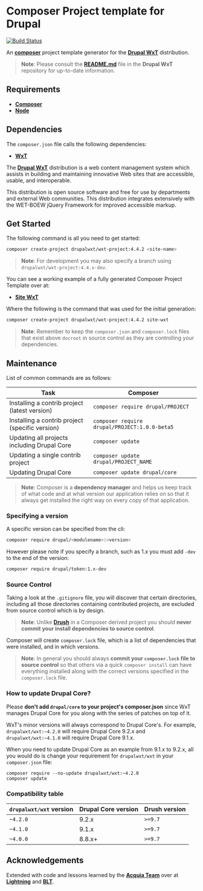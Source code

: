 # Composer Project template for Drupal

[![Build Status][githubci-badge]][githubci]

An **[composer][composer]** project template generator for the **[Drupal WxT][wxt]** distribution.

> **Note**: Please consult the **[README.md][readme]** file in the **Drupal WxT** repository for up-to-date information.

## Requirements

- **[Composer][composer]**
- **[Node][node]**

## Dependencies

The `composer.json` file calls the following dependencies:

- **[WxT][wxt]**

The **[Drupal WxT][wxt]** distribution is a web content management system which assists in building and maintaining innovative Web sites that are accessible, usable, and interoperable.

This distribution is open source software and free for use by departments and external Web communities. This distribution integrates extensively with the WET-BOEW jQuery Framework for improved accessible markup.

## Get Started

The following command is all you need to get started:

```sh
composer create-project drupalwxt/wxt-project:4.4.2 <site-name>
```

> **Note**: For development you may also specify a branch using `drupalwxt/wxt-project:4.4.x-dev`.

You can see a working example of a fully generated Composer Project Template over at:

- **[Site WxT][site-wxt]**

Where the following is the command that was used for the initial generation:

```sh
composer create-project drupalwxt/wxt-project:4.4.2 site-wxt
```

> **Note**: Remember to keep the `composer.json` and `composer.lock` files that exist above `docroot` in source control as they are controlling your dependencies.

## Maintenance

List of common commands are as follows:

| Task                                            | Composer                                      |
| ----------------------------------------------- | --------------------------------------------- |
| Installing a contrib project (latest version)   | `composer require drupal/PROJECT`             |
| Installing a contrib project (specific version) | `composer require drupal/PROJECT:1.0.0-beta5` |
| Updating all projects including Drupal Core     | `composer update`                             |
| Updating a single contrib project               | `composer update drupal/PROJECT_NAME`         |
| Updating Drupal Core                            | `composer update drupal/core`                 |

> **Note**: Composer is a **dependency manager** and helps us keep track of what code and at what version our application relies on so that it always get installed the right way on every copy of that application.

### Specifying a version

A specific version can be specified from the cli:

```sh
composer require drupal/<modulename>:<version>
```

However please note if you specify a branch, such as 1.x you must add `-dev` to the end of the version:

```sh
composer require drupal/token:1.x-dev
```

### Source Control

Taking a look at the `.gitignore` file, you will discover that certain directories, including all those directories containing contributed projects, are excluded from source control which is by design.

> **Note**: Unlike **[Drush][drush]** in a Composer derived project you should **never commit your install dependencies to source control**.

Composer will create `composer.lock` file, which is a list of dependencies that were installed, and in which versions.

> **Note**: In general you should always **commit your `composer.lock` file to source control** so that others via a quick `composer install` can have everything installed along with the correct versions specified in the `composer.lock` file.

### How to update Drupal Core?

Please **don't add `drupal/core` to your project's composer.json** since WxT manages Drupal Core for you along with the series of patches on top of it.

WxT's minor versions will always correspond to Drupal Core's. For example, `drupalwxt/wxt:~4.2.0` will require Drupal Core 9.2.x and `drupalwxt/wxt:~4.1.0` will require Drupal Core 9.1.x.

When you need to update Drupal Core as an example from 9.1.x to 9.2.x, all you would do is change your requirement for `drupalwxt/wxt` in your `composer.json` file:

```
composer require --no-update drupalwxt/wxt:~4.2.0
composer update
```

### Compatibility table

| `drupalwxt/wxt` version | Drupal Core version | Drush version |
| ----------------------- | ------------------- | ------------- |
| `~4.2.0`                | 9.2.x               | `>=9.7`       |
| `~4.1.0`                | 9.1.x               | `>=9.7`       |
| `~4.0.0`                | 8.8.x+              | `>=9.7`       |

## Acknowledgements

Extended with code and lessons learned by the **[Acquia Team][acquia]** over at **[Lightning][lightning]** and **[BLT][blt]**.

<!-- Links Referenced -->

[acquia]:          https://acquia.com
[blt]:             https://github.com/acquia/blt
[composer]:        https://getcomposer.org
[docker-scaffold]: https://github.com/drupalwxt/docker-scaffold.git
[drush]:           https://www.drush.org/latest/
[githubci]:        https://github.com/drupalwxt/site-wxt/actions
[githubci-badge]:  https://github.com/drupalwxt/site-wxt/workflows/build/badge.svg
[lightning]:       https://github.com/acquia/lightning
[node]:            https://nodejs.org
[site-wxt]:        https://github.com/drupalwxt/site-wxt
[readme]:          https://github.com/drupalwxt/wxt/blob/4.2.x/README.md
[wxt]:             https://github.com/drupalwxt/wxt
[wxt-project]:     https://github.com/drupalwxt/wxt-project
